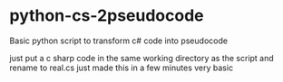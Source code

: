 # python-cs-2pseudocode
Basic python script to transform c# code into pseudocode

just put a c sharp code in the same working directory as the script and rename to real.cs
just made this in a few minutes very basic 
